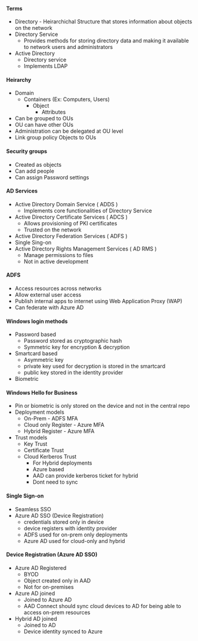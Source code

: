 #### Terms
- Directory - Heirarchichal Structure that stores information about objects on the network
- Directory Service
  - Provides methods for storing directory data and making it available to network users and administrators
- Active Directory
  - Directory service
  - Implements LDAP

#### Heirarchy
  - Domain
    - Containers (Ex: Computers, Users)
      - Object
        - Attributes
  - Can be grouped to OUs
  - OU can have other OUs
  - Administration can be delegated at OU level
  - Link group policy Objects to OUs

#### Security groups
- Created as objects
- Can add people
- Can assign Password settings
 
#### AD Services
- Active Directory Domain Service ( ADDS )
  - Implements core functionalities of Directory Service 
- Active Directory Certificate Services ( ADCS )
  - Allows provisioning of PKI certificates
  - Trusted on the network
-  Active Directory Federation Services ( ADFS )
  - Single Sing-on
- Active Directory Rights Management Services ( AD RMS )
  - Manage permissions to files
  - Not in active development

#### ADFS
- Access resources across networks
- Allow external user access
- Publish internal apps to internet using Web Application Proxy (WAP)
- Can federate with Azure AD

#### Windows login methods
- Password based
  - Password stored as cryptographic hash
  - Symmetric key for encryption & decryption
- Smartcard based
  - Asymmetric key
  - private key used for decryption is stored in the smartcard
  - public key stored in the identity provider
- Biometric

#### Windows Hello for Business
- Pin or biometric is only stored on the device and not in the central repo
- Deployment models
  - On-Prem - ADFS MFA
  - Cloud only Register - Azure MFA
  - Hybrid Register - Azure MFA
- Trust models
  - Key Trust
  - Certificate Trust
  - Cloud Kerberos Trust
    - For Hybrid deployments
    - Azure based
    - AAD can provide kerberos ticket for hybrid
    - Dont need to sync
   
#### Single Sign-on
- Seamless SSO
- Azure AD SSO (Device Registration)
  - credentials stored only in device
  - device registers with identity provider
  - ADFS used for on-prem only deployments
  - Azure AD used for cloud-only and hybrid

#### Device Registration (Azure AD SSO)
- Azure AD Registered
  - BYOD
  - Object created only in AAD
  - Not for on-premises
- Azure AD joined
  - Joined to Azure AD
  - AAD Connect should sync cloud devices to AD for being able to access on-prem resources
- Hybrid AD joined
  - Joined to AD
  - Device identity synced to Azure

